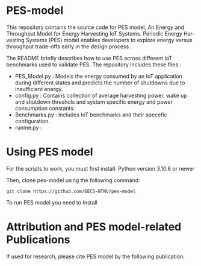 # PES-model

This repository contains the source code for PES model, An Energy and Throughput Model for Energy Harvesting IoT Systems. Periodic Energy Har-
vesting Systems (PES) model enables developers to explore energy versus throughput trade-offs early in the design process.

The README briefly describes how to use PES across different IoT benchmarks used to validate PES. The repository includes these files :
- PES_Model.py : Models the energy consumed by an IoT application during different states and predicts the number of shutdowns due to insufficient energy.
- config.py : Contains collection of average harvesting power, wake up and shutdown threshols and system specific energy and power consumption constants.
- Benchmarks.py : Includes IoT benchmarks and their specefic configuration. 
- runme.py :

# Using PES model

For the scripts to work, you must first install:
Python version 3.10.6 or newer

Then, clone pes-model using the following command:
```
git clone https://github.com/EECS-NTNU/pes-model
```





To run PES model you need to Install 


# Attribution and PES model-related Publications

If used for research, please cite PES model by the following publication: 
